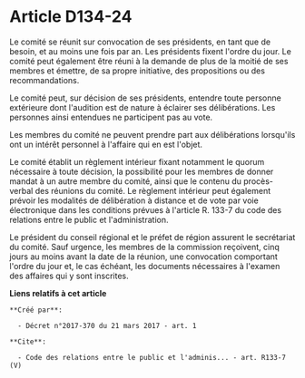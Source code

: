 # Article D134-24

Le comité se réunit sur convocation de ses présidents, en tant que de besoin, et au moins une fois par an. Les présidents
fixent l'ordre du jour. Le comité peut également être réuni à la demande de plus de la moitié de ses membres et émettre, de
sa propre initiative, des propositions ou des recommandations. 

Le comité peut, sur décision de ses présidents, entendre toute personne extérieure dont l'audition est de nature à éclairer
ses délibérations. Les personnes ainsi entendues ne participent pas au vote. 

Les membres du comité ne peuvent prendre part aux délibérations lorsqu'ils ont un intérêt personnel à l'affaire qui en est
l'objet. 

Le comité établit un règlement intérieur fixant notamment le quorum nécessaire à toute décision, la possibilité pour les
membres de donner mandat à un autre membre du comité, ainsi que le contenu du procès-verbal des réunions du comité. Le
règlement intérieur peut également prévoir les modalités de délibération à distance et de vote par voie électronique dans les
conditions prévues à l'article R. 133-7 du code des relations entre le public et l'administration. 

Le président du conseil régional et le préfet de région assurent le secrétariat du comité. Sauf urgence, les membres de la
commission reçoivent, cinq jours au moins avant la date de la réunion, une convocation comportant l'ordre du jour et, le cas
échéant, les documents nécessaires à l'examen des affaires qui y sont inscrites.

**Liens relatifs à cet article**

	**Créé par**:

	  - Décret n°2017-370 du 21 mars 2017 - art. 1

	**Cite**:

	  - Code des relations entre le public et l'adminis... - art. R133-7 (V)
